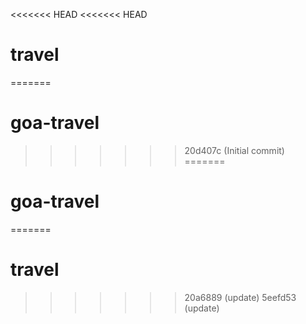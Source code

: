 <<<<<<< HEAD
<<<<<<< HEAD
# travel
=======
# goa-travel
>>>>>>> 20d407c (Initial commit)
=======
# goa-travel
=======
# travel
>>>>>>> 20a6889 (update)
>>>>>>> 5eefd53 (update)
